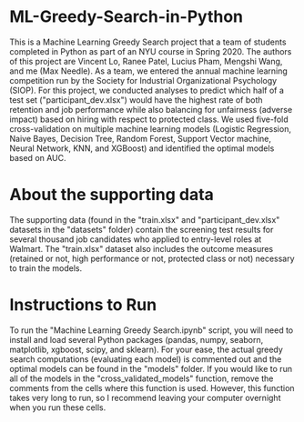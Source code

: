 # ML-Greedy-Search-in-Python
This is a Machine Learning Greedy Search project that a team of students completed in Python as part of an NYU course in Spring 2020. The authors of this project are Vincent Lo, Ranee Patel, Lucius Pham, Mengshi Wang, and me (Max Needle). As a team, we entered the annual machine learning competition run by the Society for Industrial Organizational Psychology (SIOP). For this project, we conducted analyses to predict which half of a test set ("participant_dev.xlsx") would have the highest rate of both retention and job performance while also balancing for unfairness (adverse impact) based on hiring with respect to protected class. We used five-fold cross-validation on multiple machine learning models (Logistic Regression, Naive Bayes, Decision Tree, Random Forest, Support Vector machine, Neural Network, KNN, and XGBoost) and identified the optimal models based on AUC.

# About the supporting data
The supporting data (found in the "train.xlsx" and "participant_dev.xlsx" datasets in the "datasets" folder) contain the screening test results for several thousand job candidates who applied to entry-level roles at Walmart. The "train.xlsx" dataset also includes the outcome measures (retained or not, high performance or not, protected class or not) necessary to train the models.

# Instructions to Run
To run the "Machine Learning Greedy Search.ipynb" script, you will need to install and load several Python packages (pandas, numpy, seaborn, matplotlib, xgboost, scipy, and sklearn). For your ease, the actual greedy search computations (evaluating each model) is commented out and the optimal models can be found in the "models" folder. If you would like to run all of the models in the "cross_validated_models" function, remove the comments from the cells where this function is used. However, this function takes very long to run, so I recommend leaving your computer overnight when you run these cells.
